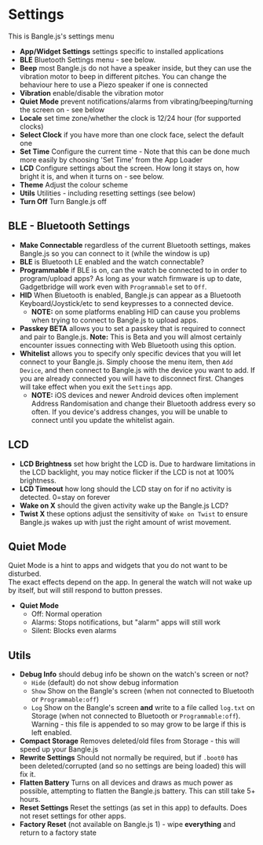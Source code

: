 # Settings

This is Bangle.js's settings menu

- **App/Widget Settings** settings specific to installed applications
- **BLE** Bluetooth Settings menu - see below.
- **Beep** most Bangle.js do not have a speaker inside, but they can use the vibration motor to beep in different pitches. You can change the behaviour here to use a Piezo speaker if one is connected
- **Vibration** enable/disable the vibration motor
- **Quiet Mode** prevent notifications/alarms from vibrating/beeping/turning the screen on - see below
- **Locale** set time zone/whether the clock is 12/24 hour (for supported clocks)
- **Select Clock** if you have more than one clock face, select the default one
- **Set Time** Configure the current time - Note that this can be done much more easily by choosing 'Set Time' from the App Loader
- **LCD** Configure settings about the screen. How long it stays on, how bright it is, and when it turns on - see below.
- **Theme** Adjust the colour scheme
- **Utils** Utilities - including resetting settings (see below)
- **Turn Off** Turn Bangle.js off

## BLE - Bluetooth Settings

- **Make Connectable** regardless of the current Bluetooth settings, makes Bangle.js so you can connect to it (while the window is up)
- **BLE** is Bluetooth LE enabled and the watch connectable?
- **Programmable** if BLE is on, can the watch be connected to in order to program/upload apps? As long as your watch firmware is up to date, Gadgetbridge will work even with `Programmable` set to `Off`.
- **HID** When Bluetooth is enabled, Bangle.js can appear as a Bluetooth Keyboard/Joystick/etc to send keypresses to a connected device.
  - **NOTE:** on some platforms enabling HID can cause you problems when trying to connect to Bangle.js to upload apps.
- **Passkey BETA** allows you to set a passkey that is required to connect and pair to Bangle.js. **Note:** This is Beta and you will almost certainly encounter issues connecting with Web Bluetooth using this option.
- **Whitelist** allows you to specify only specific devices that you will let connect to your Bangle.js. Simply choose the menu item, then `Add Device`, and then connect to Bangle.js with the device you want to add. If you are already connected you will have to disconnect first. Changes will take effect when you exit the `Settings` app.
  - **NOTE:** iOS devices and newer Android devices often implement Address Randomisation and change their Bluetooth address every so often. If you device's address changes, you will be unable to connect until you update the whitelist again.

## LCD

- **LCD Brightness** set how bright the LCD is. Due to hardware limitations in the LCD backlight, you may notice flicker if the LCD is not at 100% brightness.
- **LCD Timeout** how long should the LCD stay on for if no activity is detected. 0=stay on forever
- **Wake on X** should the given activity wake up the Bangle.js LCD?
- **Twist X** these options adjust the sensitivity of `Wake on Twist` to ensure Bangle.js wakes up with just the right amount of wrist movement.

## Quiet Mode

Quiet Mode is a hint to apps and widgets that you do not want to be disturbed.  
The exact effects depend on the app. In general the watch will not wake up by itself, but will still respond to button presses.

- **Quiet Mode**
  - Off: Normal operation
  - Alarms: Stops notifications, but "alarm" apps will still work
  - Silent: Blocks even alarms

## Utils

- **Debug Info** should debug info be shown on the watch's screen or not?
  - `Hide` (default) do not show debug information
  - `Show` Show on the Bangle's screen (when not connected to Bluetooth or `Programmable:off`)
  - `Log` Show on the Bangle's screen **and** write to a file called `log.txt` on Storage (when not connected to Bluetooth or `Programmable:off`). Warning - this file is appended to so may grow to be large if this is left enabled.
- **Compact Storage** Removes deleted/old files from Storage - this will speed up your Bangle.js
- **Rewrite Settings** Should not normally be required, but if `.boot0` has been deleted/corrupted (and so no settings are being loaded) this will fix it.
- **Flatten Battery** Turns on all devices and draws as much power as possible, attempting to flatten the Bangle.js battery. This can still take 5+ hours.
- **Reset Settings** Reset the settings (as set in this app) to defaults. Does not reset settings for other apps.
- **Factory Reset** (not available on Bangle.js 1) - wipe **everything** and return to a factory state
